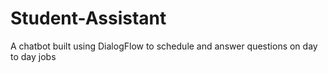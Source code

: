 # Student-Assistant
A chatbot built using DialogFlow to schedule and answer questions on day to day jobs 

